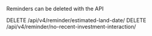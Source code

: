 Reminders can be deleted with the API

DELETE /api/v4/reminder/estimated-land-date/<uuid>
DELETE /api/v4/reminder/no-recent-investment-interaction/<uuid>
